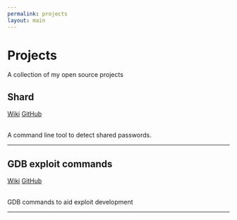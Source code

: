 ```yaml
---
permalink: projects
layout: main
---
```


<div class="row">
  <div class="col-md-12">
    <div class="jumbotron">
      <h1>Projects</h1>
      <p>A collection of my open source projects</p>
    </div>
  </div>
</div>

<div class="container">
  <div class="row">
    <div class="col-md-4">
      <h2>Shard</h2>
      <a href="http://shard.pw"><span class="badge badge-primary">Wiki</span></a>
      <a href="http://github.com/philwantsfish/shard"><span class="badge badge-primary">GitHub</span></a>
    </div>
    <div class="col-md-8">
      <br/>
      <p>A command line tool to detect shared passwords.</p>
    </div>
  </div>

  <hr/>

  <div class="row">
    <div class="col-md-4">
      <h2>GDB exploit commands</h2>
      <a href="http://philwantsfish.github.io/gdb_commands"><span class="badge badge-primary">Wiki</span></a>
      <a href="http://github.com/philwantsfish/gdb_commands"><span class="badge badge-primary">GitHub</span></a>
    </div>
    <div class="col-md-8">
      <br/>
      <p>GDB commands to aid exploit development</p>
    </div>
  </div>
  <hr/>
</div>